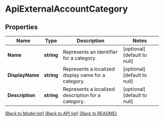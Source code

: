 # ApiExternalAccountCategory

## Properties
Name | Type | Description | Notes
------------ | ------------- | ------------- | -------------
**Name** | **string** | Represents an identifier for a category. | [optional] [default to null]
**DisplayName** | **string** | Represents a localized display name for a category. | [optional] [default to null]
**Description** | **string** | Represents a localized description for a category. | [optional] [default to null]

[[Back to Model list]](../README.md#documentation-for-models) [[Back to API list]](../README.md#documentation-for-api-endpoints) [[Back to README]](../README.md)

